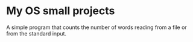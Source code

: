 # My OS small projects
A simple program that counts the number of words reading from a file or from the standard input.
